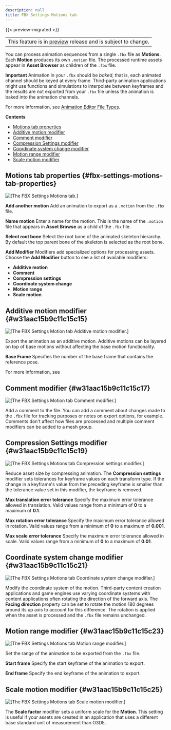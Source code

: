 ```yaml
---
description: null
title: FBX Settings Motions tab
---
```


{{< preview-migrated >}}

|  |
| --- |
| This feature is in [preview](/docs/userguide/ly-glos-chap#preview) release and is subject to change\.  |

You can process animation sequences from a single `.fbx` file as **Motions**\. Each **Motion** produces its own `.motion` file\. The processed runtime assets appear in **Asset Browser** as children of the `.fbx` file\.

**Important**
Animation in your `.fbx` should be *baked*, that is, each animated channel should be keyed at every frame\. Third\-party animation applications might use functions and simulations to interpolate between keyframes and the results are not exported from your `.fbx` file unless the animation is baked into the animation channels\.

For more information, see [Animation Editor File Types](/docs/user-guide/features/visualization/animation/character-editor/file-types.md)\.

**Contents**
+ [Motions tab properties](#fbx-settings-motions-tab-properties)
+ [Additive motion modifier](#w31aac15b9c11c15c15)
+ [Comment modifier](#w31aac15b9c11c15c17)
+ [Compression Settings modifier](#w31aac15b9c11c15c19)
+ [Coordinate system change modifier](#w31aac15b9c11c15c21)
+ [Motion range modifier](#w31aac15b9c11c15c23)
+ [Scale motion modifier](#w31aac15b9c11c15c25)

## Motions tab properties {#fbx-settings-motions-tab-properties}

![\[The FBX Settings Motions tab.\]](/images/user-guide/fbx/ui-fbx-settings-motions-tab-1.25.png)

****Add another motion****
Add an animation to export as a `.motion` from the `.fbx` file\.

****Name motion****
Enter a name for the motion\. This is the name of the `.motion` file that appears in **Asset Browse** as a child of the `.fbx` file\.

****Select root bone****
Select the root bone of the animated skeleton hierarchy\. By default the top parent bone of the skeleton is selected as the root bone\.

****Add Modifier****
Modifiers add specialized options for processing assets\. Choose the **Add Modifier** button to see a list of available modifiers:
+ **Additive motion**
+ **Comment**
+ **Compression settings**
+ **Coordinate system change**
+ **Motion range**
+ **Scale motion**

## Additive motion modifier {#w31aac15b9c11c15c15}

![\[The FBX Settings Motion tab Additive motion modifier.\]](/images/user-guide/fbx/ui-fbx-settings-motion-modifier-additive-motion-1.25.png)

Export the animation as an additive motion\. Additive motions can be layered on top of base motions without affecting the base motion functionality\.

****Base Frame****
Specifies the number of the base frame that contains the reference pose\.

For more information, see

## Comment modifier {#w31aac15b9c11c15c17}

![\[The FBX Settings Motion tab Comment modifier.\]](/images/user-guide/fbx/ui-fbx-settings-mesh-modifier-comment-1.25.png)

Add a comment to the file\. You can add a comment about changes made to the `.fbx` file for tracking purposes or notes on export options, for example\. Comments don't affect how files are processed and multiple comment modifiers can be added to a mesh group\.

## Compression Settings modifier {#w31aac15b9c11c15c19}

![\[The FBX Settings Motions tab Compression settings modifier.\]](/images/user-guide/fbx/ui-fbx-settings-motion-modifier-compression-settings-1.25.png)

Reduce asset size by compressing animation\. The **Compression settings** modifier sets tolerances for keyframe values on each transform type\. If the change in a keyframe's value from the preceding keyframe is smaller than the tolerance value set in this modifier, the keyframe is removed\.

****Max translation error tolerance****
Specify the maximum error tolerance allowed in translation\. Valid values range from a minimum of **0** to a maximum of **0\.1**\.

****Max rotation error tolerance****
Specify the maximum error tolerance allowed in rotation\. Valid values range from a minimum of **0** to a maximum of **0\.001**\.

****Max scale error tolerance****
Specify the maximum error tolerance allowed in scale\. Valid values range from a minimum of **0** to a maximum of **0\.01**\.

## Coordinate system change modifier {#w31aac15b9c11c15c21}

![\[The FBX Settings Motions tab Coordinate system change modifier.\]](/images/user-guide/fbx/ui-fbx-settings-actor-modifier-coord-sys-change-1.25.png)

Modify the coordinate system of the motion\. Third\-party content creation applications and game engines use varying coordinate systems with content applications often rotating the direction of the forward axis\. The **Facing direction** property can be set to rotate the motion 180 degrees around its up axis to account for this difference\. The rotation is applied when the asset is processed and the `.fbx` file remains unchanged\.

## Motion range modifier {#w31aac15b9c11c15c23}

![\[The FBX Settings Motions tab Motion range modifier.\]](/images/user-guide/fbx/ui-fbx-settings-motion-modifier-motion-range-1.25.png)

Set the range of the animation to be exported from the `.fbx` file\.

****Start frame****
Specify the start keyframe of the animation to export\.

****End frame****
Specify the end keyframe of the animation to export\.

## Scale motion modifier {#w31aac15b9c11c15c25}

![\[The FBX Settings Motions tab Scale motion modifier.\]](/images/user-guide/fbx/ui-fbx-settings-motion-modifier-scale-motion-1.25.png)

The **Scale factor** modifier sets a uniform scale for the **Motion**\. This setting is useful if your assets are created in an application that uses a different base standard unit of measurement than O3DE\.